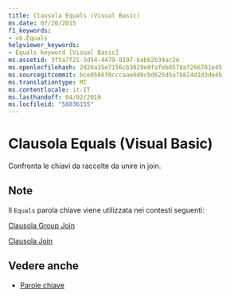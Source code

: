 ```yaml
---
title: Clausola Equals (Visual Basic)
ms.date: 07/20/2015
f1_keywords:
- vb.Equals
helpviewer_keywords:
- Equals keyword [Visual Basic]
ms.assetid: 3f5a7f21-3d54-4479-8197-bab62b34ac2e
ms.openlocfilehash: 2d26a35e7156cb3029e0fafeb057baf266781e45
ms.sourcegitcommit: bce0586f0cccaae6d6cbd625d5a7b824d1d3de4b
ms.translationtype: MT
ms.contentlocale: it-IT
ms.lasthandoff: 04/02/2019
ms.locfileid: "58836155"
---
```

# <a name="equals-clause-visual-basic"></a>Clausola Equals (Visual Basic)
Confronta le chiavi da raccolte da unire in join.  
  
## <a name="remarks"></a>Note  
 Il `Equals` parola chiave viene utilizzata nei contesti seguenti:  
  
 [Clausola Group Join](../../../visual-basic/language-reference/queries/group-join-clause.md)  
  
 [Clausola Join](../../../visual-basic/language-reference/queries/join-clause.md)  
  
## <a name="see-also"></a>Vedere anche

- [Parole chiave](../../../visual-basic/language-reference/keywords/index.md)
